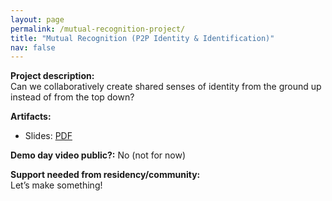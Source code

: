 ```yaml
---
layout: page
permalink: /mutual-recognition-project/
title: "Mutual Recognition (P2P Identity & Identification)"
nav: false
---
```


**Project description:**  
Can we collaboratively create shared senses of identity from the ground up instead of from the top down?

**Artifacts:**

- Slides: [PDF](https://drive.proton.me/urls/D9H1GAZE6W#eFrsD3FI9aBt)

**Demo day video public?:**
No (not for now)

**Support needed from residency/community:**  
Let’s make something!
